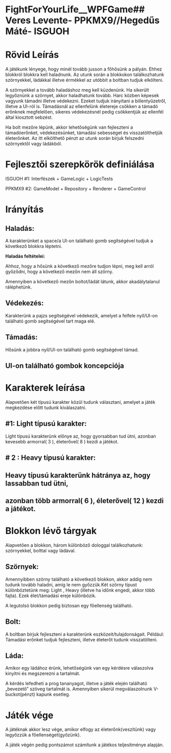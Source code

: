 # FightForYourLife__WPFGame## Veres Levente- PPKMX9//Hegedűs Máté- ISGUOH

# Rövid Leírás

A játékunk lényege, hogy minél tovább jusson a főhősünk a
pályán. Ehhez blokkról blokkra kell haladnunk. Az utunk során a
blokkokon találkozhatunk szörnyekkel, ládákkal illetve érmékkel az
utóbbit a boltban tudjuk elkölteni.

A szörnyekkel a tovább haladáshoz meg kell küzdenünk. Ha sikerült
legyőznünk a szörnyet, akkor haladhatunk tovább. Harc közben
képesek vagyunk támadni illetve védekezni. Ezeket tudjuk
irányítani a billentyűzetről, illetve a UI-ról is. Támadásnál az
ellenfelünk életereje csökken a támadó erőnknek megfelelően,
sikeres védekezésnél pedig csökkentjük az ellenfél által kiosztott
sebzést.

Ha bolt mezőre lépünk, akkor lehetőségünk van fejleszteni a
támadóerőnket, védekezésünket, támadási sebességet és
visszatölthetjük életerőnket. Az itt elkölthető pénzt az utunk során
bírjuk felszedni szörnyektől vagy ládákból.

# Fejlesztői szerepkörök definiálása

ISGUOH #1: Interfészek + GameLogic + LogicTests

PPKMX9 #2: GameModel + Repository + Renderer + GameControl

# Irányítás

## Haladás:

A karakterünket a space/a UI-on található gomb segítségével
tudjuk a következő blokkra léptetni.

**Haladás feltételei:**

Ahhoz, hogy a hősünk a következő mezőre tudjon lépni, meg kell
arról győződni, hogy a következő mezőn nem áll szörny.

Amennyiben a következő mezőn boltot/ládát látunk, akkor
akadálytalanul ráléphetünk.

## Védekezés:

Karakterünk a pajzs segítségével védekezik, amelyet a felfele
nyíl/UI-on található gomb segítségével tart maga elé.

## Támadás:

Hősünk a jobbra nyíl/UI-on található gomb segítségével támad.

## UI-on található gombok koncepciója


# Karakterek leírása

Alapvetően két típusú karakter közül tudunk választani, amelyet a
játék megkezdése előtt tudunk kiválaszatni.

## #1: Light típusú karakter:

Light típusú karakterünk előnye az, hogy gyorsabban tud ütni,
azonban kevesebb armorral( 3 ), életerővel( 8 ) kezdi a játékot.

## # 2 : Heavy típusú karakter:

## Heavy típusú karakterünk hátránya az, hogy lassabban tud ütni,

## azonban több armorral( 6 ), életerővel( 12 ) kezdi a játékot.

# Blokkon lévő tárgyak

Alapvetően a blokkon, három különböző dologgal találkozhatunk:
szörnyekkel, bolttal vagy ládával.

## Szörnyek:

Amennyibben szörny található a következő blokkon, akkor addig
nem tudunk tovább haladni, amíg le nem győzzük.Két szörny típust
különböztetünk meg: Light , Heavy (illetve ha időnk engedi, akkor
több fajta). Ezek élet/támadási ereje különbözik.

A legutolsó blokkon pedig biztosan egy főellenség található.


## Bolt:

A boltban bírjuk fejleszteni a karakterünk eszközeit/tulajdonságait.
Például: Támadási erőnket tudjuk fejleszteni, illetve életerőt tudunk
visszatölteni.

## Láda:

Amikor egy ládához érünk, lehetőségünk van egy kérdésre
válaszolva kinyitni és megszerezni a tartalmát.

A kérdés lefedheti a prog tananyagot, illetve a játék elején
található „bevezető” szöveg tartalmát is. Amennyiben sikerül
megválaszolnunk V-buckot(pénzt) kapunk esetleg.

# Játék vége

A játéknak akkor lesz vége, amikor elfogy az életerőnk(veszítünk)
vagy legyőzzük a főellenséget(győzünk).

A játék végén pedig pontszámot számítunk a játékos teljesítménye
alapján.



